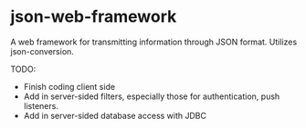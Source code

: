 # json-web-framework
A web framework for transmitting information through JSON format. Utilizes json-conversion. 

TODO:
- Finish coding client side
- Add in server-sided filters, especially those for authentication, push listeners.
- Add in server-sided database access with JDBC
